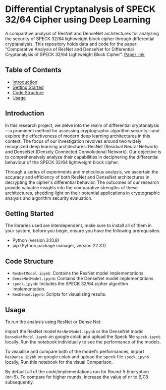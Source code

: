# Differential Cryptanalysis of SPECK 32/64 Cipher using Deep Learning

A comparitive analysis of ResNet and DenseNet architectures for analyzing the security of SPECK 32/64 lightweight block cipher through differential cryptanalysis. This repository holds data and code for the paper: "Comparative Analysis of ResNet and DenseNet for Differential Cryptanalysis of SPECK 32/64 Lightweight Block Cipher".
 [Paper link](https://link.springer.com/chapter/10.1007/978-981-97-0641-9_34)

## Table of Contents
- [Introduction](#introduction)
- [Getting Started](#getting-started)
- [Code Structure](#code-structure)
- [Usage](#usage)





## Introduction

In this research project, we delve into the realm of differential cryptanalysis—a prominent method for assessing cryptographic algorithm security—and explore the effectiveness of modern deep learning architectures in this context. The focus of our investigation revolves around two widely recognized deep learning architectures: ResNet (Residual Neural Network) and DenseNet (Densely Connected Convolutional Network). Our objective is to comprehensively analyze their capabilities in deciphering the differential behaviour of the SPECK 32/64 lightweight block cipher.

Through a series of experiments and meticulous analysis, we ascertain the accuracy and efficiency of both ResNet and DenseNet architectures in decrypting the cipher's differential behavior. The outcomes of our research provide valuable insights into the comparative strengths of these architectures, shedding light on their potential applications in cryptographic analysis and algorithm security evaluation.


## Getting Started
The libraries used are interdependent, make sure to install all of them in your system,
before you begin, ensure you have the following prerequisites:

- Python (version 3.10.8)
- pip (Python package manager, version 22.3.1)

## Code Structure
- `ResNetModel.ipynb`: Contains the ResNet model implementations.
- `DenseNetModel.ipynb`: Contains the DenseNet model implementations.
- `speck.ipynb`: Includes the SPECK 32/64 cipher algorithm implementation.
- `ResDense.ipynb`: Scripts for visualizing results.

## Usage
To run the analysis using ResNet or Dense Net:

import the ResNet model `ResNetModel.ipynb` or the DenseNet model `DenseNetModel.ipynb` on google colab and upload the Speck file `speck.ipynb` locally.
Run the notebook individually to see the performance of the models.

To visualise and compare both of the model's performances, import `ResDense.ipynb` on google colab and upload the speck file `speck.ipynb` locally, Run this notebook for the visual
Comparison.

By default all of the code/implementations run for Round-5 Encryption (nr=5). To compare for higher rounds, increase the value of nr to 6,7,8 subsequently.
